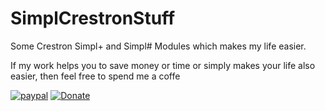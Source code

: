 # SimplCrestronStuff

Some Crestron Simpl+ and Simpl# Modules which makes my life easier.

If my work helps you to save money or time or simply makes your life  also easier, then feel free to spend me a coffe

[![paypal](https://www.paypalobjects.com/de_DE/i/scr/pixel.gif)](https://www.paypal.com/cgi-bin/webscr?cmd=_s-xclick&hosted_button_id=J8W9XYJGC79CS)
[![Donate](https://www.paypalobjects.com/en_US/i/btn/btn_donate_LG.gif)](https://www.paypal.com/cgi-bin/webscr?cmd=_s-xclick&hosted_button_id=Q3HXXBC6ZBENJ)
